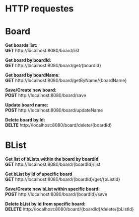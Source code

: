 # HTTP requestes #
# Board #
**Get boards list:** \
**GET** http://localhost:8080/board/list

**Get board by boardId:** \
**GET** http://localhost:8080/board/get/{boardId}

**Get board by boardName:** \
**GET** http://localhost:8080/board/getByName/{boardName}

**Save/Create new board:** \
**POST** http://localhost:8080/board/save

**Update board name:** \
**POST** http://localhost:8080/board/updateName

**Delete board by Id:** \
**DELTE** http://localhost:8080/board/delete/{boardId}

# BList #
**Get list of bLists within the board by boardId** \
**GET** http://localhost:8080/board/{boardId}/list

**Get bList by Id of specific board** \
**GET** http://localhost:8080/board/{boardId}/get/{bListId}

**Save/Create new bList within specific board:** \
**POST** http://localhost:8080/board/{boardId}/save

**Delete bList by Id from specific board:** \
**DELETE** http://localhost:8080/board/{boardId}/delete/{bListId}